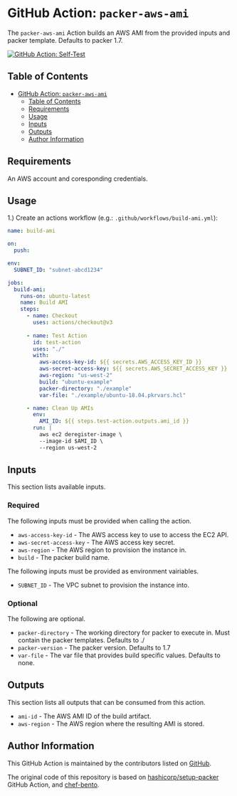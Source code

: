 # GitHub Action: `packer-aws-ami`

The `packer-aws-ami` Action builds an AWS AMI from the provided inputs and packer template. Defaults to packer 1.7.

[![GitHub Action: Self-Test](https://github.com/craniumcafe/packer-aws-ami/actions/workflows/actions-self-test.yml/badge.svg?branch=main)](https://github.com/hashicorp/setup-packer/actions/workflows/actions-self-test.yml)

## Table of Contents

<!-- TOC -->
* [GitHub Action: `packer-aws-ami`](#github-action--packer-aws-ami)
  * [Table of Contents](#table-of-contents)
  * [Requirements](#requirements)
  * [Usage](#usage)
  * [Inputs](#inputs)
  * [Outputs](#outputs)
  * [Author Information](#author-information)
<!-- TOC -->

## Requirements

An AWS account and coresponding credentials.

## Usage

1.) Create an actions workflow (e.g.: `.github/workflows/build-ami.yml`):

```yaml
name: build-ami

on:
  push:

env:
  SUBNET_ID: "subnet-abcd1234"

jobs:
  build-ami:
    runs-on: ubuntu-latest
    name: Build AMI
    steps:
      - name: Checkout
        uses: actions/checkout@v3
      
      - name: Test Action
        id: test-action
        uses: "./"
        with:
          aws-access-key-id: ${{ secrets.AWS_ACCESS_KEY_ID }}
          aws-secret-access-key: ${{ secrets.AWS_SECRET_ACCESS_KEY }}
          aws-region: "us-west-2"
          build: "ubuntu-example"
          packer-directory: "./example"
          var-file: "./example/ubuntu-18.04.pkrvars.hcl"

      - name: Clean Up AMIs
        env:
          AMI_ID: ${{ steps.test-action.outputs.ami_id }}
        run: |
          aws ec2 deregister-image \
          --image-id $AMI_ID \
          --region us-west-2
```

## Inputs

This section lists available inputs.

### Required

The following inputs must be provided when calling the action.

* `aws-access-key-id` - The AWS access key to use to access the EC2 API.
* `aws-secret-access-key` - The AWS access key secret.
* `aws-region` - The AWS region to provision the instance in.
* `build` - The packer build name.

The following inputs must be provided as environment vairiables.

* `SUBNET_ID` - The VPC subnet to provision the instance into.

### Optional

The following are optional.

* `packer-directory` - The working directory for packer to execute in. Must contain the packer templates. Defaults to ./
* `packer-version` - The packer version. Defaults to 1.7
* `var-file` - The var file that provides build specific values. Defaults to none.

## Outputs

This section lists all outputs that can be consumed from this action.

* `ami-id` - The AWS AMI ID of the build artifact.
* `aws-region` - The AWS region where the resulting AMI is stored.

## Author Information

This GitHub Action is maintained by the contributors listed on [GitHub](https://github.com/craniumcafe/packer-ami-action/graphs/contributors).

The original code of this repository is based on [hashicorp/setup-packer](https://github.com/hashicorp/setup-packer) GitHub Action, and [chef-bento](https://github.com/chef/bento).
